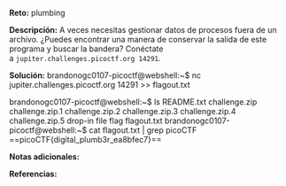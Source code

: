 **Reto:** plumbing

**Descripción:** 
A veces necesitas gestionar datos de procesos fuera de un archivo. ¿Puedes encontrar una manera de conservar la salida de este programa y buscar la bandera? Conéctate a `jupiter.challenges.picoctf.org 14291`.

**Solución:**
brandonogc0107-picoctf@webshell:~$ nc jupiter.challenges.picoctf.org 14291 >> flagout.txt

brandonogc0107-picoctf@webshell:~$ ls
README.txt  challenge.zip  challenge.zip.1  challenge.zip.2  challenge.zip.3  challenge.zip.4  challenge.zip.5  drop-in  file  flag  flagout.txt
brandonogc0107-picoctf@webshell:~$ cat flagout.txt | grep picoCTF
==picoCTF{digital_plumb3r_ea8bfec7}==


**Notas adicionales:**

**Referencias:** 